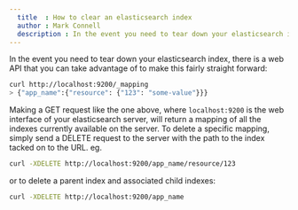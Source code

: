 ```yaml
---
  title  : How to clear an elasticsearch index
  author : Mark Connell
  description : In the event you need to tear down your elasticsearch index, there is a web API that you can take advantage of to make this fairly straight forward:
---
```


In the event you need to tear down your elasticsearch index, there is a web API that you can take
advantage of to make this fairly straight forward:

```bash
curl http://localhost:9200/_mapping
> {"app_name":{"resource": {"123": "some-value"}}}
```

Making a GET request like the one above, where `localhost:9200` is the web interface of your elasticsearch
server, will return a mapping of all the indexes currently available on the server. To delete a specific mapping,
simply send a DELETE request to the server with the path to the index tacked on to the URL. eg.

```bash
curl -XDELETE http://localhost:9200/app_name/resource/123
```

or to delete a parent index and associated child indexes:

```bash
curl -XDELETE http://localhost:9200/app_name
```

